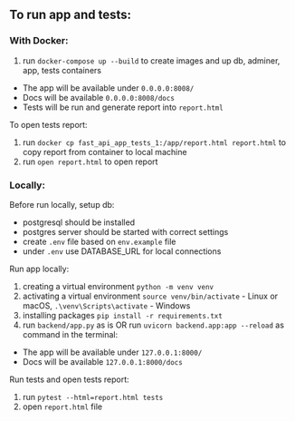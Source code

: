 ## To run app and tests:

### With Docker:
1. run `docker-compose up --build` to create images and up db, adminer, app, tests containers

- The app will be available under `0.0.0.0:8008/`
- Docs will be available `0.0.0.0:8008/docs`
- Tests will be run and generate report into `report.html`

To open tests report:

1. run
`docker cp fast_api_app_tests_1:/app/report.html report.html` to copy report from container to local machine 
2. run `open report.html` to open report 


### Locally:

Before run locally, setup db:
- postgresql should be installed
- postgres server should be started with correct settings
- create `.env` file based on `env.example` file
- under `.env`  use DATABASE_URL for local connections


Run app locally:
1. creating a virtual environment `python -m venv venv`
2. activating a virtual environment `source venv/bin/activate` - Linux or macOS,
`.\venv\Scripts\activate` - Windows
3. installing packages `pip install -r requirements.txt`
4. run `backend/app.py` as is OR run `uvicorn backend.app:app --reload` as command in the terminal:
- The app will be available under `127.0.0.1:8000/`
- Docs will be available `127.0.0.1:8000/docs`


Run tests and open tests report:
1. run `pytest --html=report.html tests` 
2. open `report.html` file

